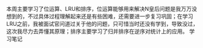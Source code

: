 本周主要学习了位运算、LRU和排序，位运算能够用来解决N皇后问题是我万万没想到的，不过具体过程理解起来还是有些困难，还需要进一步复习巩固；在学习LRU之前，我被面试官问道过关于他的问题，只可惜当时还没有学到，导致没过，这次我尽力去弄懂其原理；排序主要学习了归并排序在逆序对统计上的应用。
学习笔记